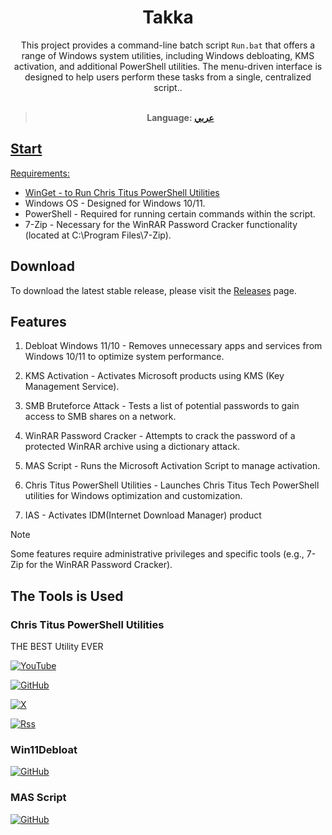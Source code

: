<div align="center">

# Takka

This project provides a command-line batch script `Run.bat` that offers a range of Windows system utilities, including Windows debloating, KMS activation, and additional PowerShell utilities. The menu-driven interface is designed to help users perform these tasks from a single, centralized script..<br/><br/>

> **Language: <a href="README_AR.md">عربي**

</div>

## Start

Requirements:

- WinGet - to Run [Chris Titus PowerShell Utilities](https://github.com/Nahh2/Takka/releases)
- Windows OS - Designed for Windows 10/11.
- PowerShell - Required for running certain commands within the script.
- 7-Zip - Necessary for the WinRAR Password Cracker functionality (located at C:\Program Files\7-Zip).

## Download

To download the latest stable release, please visit the [Releases](https://github.com/Nahh2/Takka/releases) page.<br/>

## Features

1. Debloat Windows 11/10 - Removes unnecessary apps and services from Windows 10/11 to optimize system performance.

2. KMS Activation - Activates Microsoft products using KMS (Key Management Service).

3. SMB Bruteforce Attack - Tests a list of potential passwords to gain access to SMB shares on a network.

4. WinRAR Password Cracker - Attempts to crack the password of a protected WinRAR archive using a dictionary attack.

5. MAS Script - Runs the Microsoft Activation Script to manage activation.

6. Chris Titus PowerShell Utilities - Launches Chris Titus Tech PowerShell utilities for Windows optimization and customization.

7. IAS - Activates IDM(Internet Download Manager) product

> [!Note]  
> Some features require administrative privileges and specific tools (e.g., 7-Zip for the WinRAR Password Cracker).

## The Tools is Used

### Chris Titus PowerShell Utilities

THE BEST Utility EVER

[![YouTube](https://img.shields.io/badge/YouTube-%23FF0000.svg?style=for-the-badge&logo=YouTube&logoColor=white)](https://www.youtube.com/@christitustech)

[![GitHub](https://img.shields.io/badge/github-%23121011.svg?style=for-the-badge&logo=github&logoColor=white)](https://github.com/ChrisTitusTech)

[![X](https://img.shields.io/badge/X-%23000000.svg?style=for-the-badge&logo=X&logoColor=white)](https://x.com/christitustech)

[![Rss](https://img.shields.io/badge/rss-F88900?style=for-the-badge&logo=rss&logoColor=white)](https://christitus.com/rss/)

### Win11Debloat

[![GitHub](https://img.shields.io/badge/github-%23121011.svg?style=for-the-badge&logo=github&logoColor=white)](https://github.com/Raphire/Win11Debloat)

### MAS Script

[![GitHub](https://img.shields.io/badge/github-%23121011.svg?style=for-the-badge&logo=github&logoColor=white)](https://github.com/massgravel/Microsoft-Activation-Scripts?tab=readme-ov-file#download--how-to-use-it)
